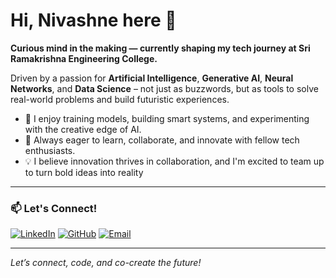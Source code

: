 # Hi, Nivashne here 👋

**Curious mind in the making — currently shaping my tech journey at Sri Ramakrishna Engineering College.**

Driven by a passion for **Artificial Intelligence**, **Generative AI**, **Neural Networks**, and **Data Science** – not just as buzzwords, but as tools to solve real-world problems and build futuristic experiences.

- 🤖 I enjoy training models, building smart systems, and experimenting with the creative edge of AI.
- 🧠 Always eager to learn, collaborate, and innovate with fellow tech enthusiasts.
- 💡 I believe innovation thrives in collaboration, and I'm excited to team up to turn bold ideas into reality


---

### 📫 Let's Connect!

[![LinkedIn](https://img.shields.io/badge/LinkedIn-blue?logo=linkedin)](https://www.linkedin.com/in/nivashne)
[![GitHub](https://img.shields.io/badge/GitHub-222?logo=github)](https://github.com/Nivashne)
[![Email](https://img.shields.io/badge/Email-red?logo=gmail)](mailto:nivashnevenkatesan@email.com)

---

*Let’s connect, code, and co-create the future!*

